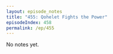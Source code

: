 ```yaml
---
layout: episode_notes
title: "455: Qohelet Fights the Power"
episodeIndex: 458
permalink: /ep/455
---
```

No notes yet.
